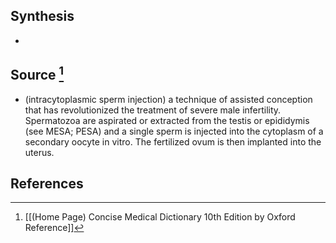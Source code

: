 ## Synthesis
- 
## Source [^1]
- (intracytoplasmic sperm injection) a technique of assisted conception that has revolutionized the treatment of severe male infertility. Spermatozoa are aspirated or extracted from the testis or epididymis (see MESA; PESA) and a single sperm is injected into the cytoplasm of a secondary oocyte in vitro. The fertilized ovum is then implanted into the uterus.
## References

[^1]: [[(Home Page) Concise Medical Dictionary 10th Edition by Oxford Reference]]
